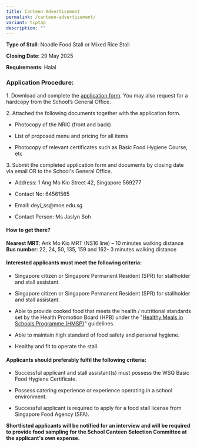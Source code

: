```yaml
---
title: Canteen Advertisement
permalink: /canteen-advertisement/
variant: tiptap
description: ""
---
```

<p><strong>Type of Stall</strong>: Noodle Food Stall or Mixed Rice Stall</p>
<p><strong>Closing Date</strong>: 29 May 2025</p>
<p><strong>Requirements</strong>: Halal</p>
<h3>Application Procedure:</h3>
<p>1. Download and complete the <a href="/files/Useful Links/Cateen Advert/Application_Form.pdf" rel="noopener noreferrer nofollow" target="_blank">application form</a>.
You may also request for a hardcopy from the School’s General Office.</p>
<p>2. Attached the following documents together with the application form.</p>
<ul data-tight="true" class="tight">
<li>
<p>Photocopy of the NRIC (front and back)</p>
</li>
<li>
<p>List of proposed menu and pricing for all items</p>
</li>
<li>
<p>Photocopy of relevant certificates such as Basic Food Hygiene Course,
etc</p>
</li>
</ul>
<p>3. Submit the completed application form and documents by closing date
via email OR to the School's General Office.</p>
<ul data-tight="true" class="tight">
<li>
<p>Address: 1 Ang Mo Kio Street 42, Singapore 569277</p>
</li>
<li>
<p>Contact No: 64561565</p>
</li>
<li>
<p>Email: <a rel="noopener noreferrer nofollow" target="_blank">deyi_ss@moe.edu.sg</a>
</p>
</li>
<li>
<p>Contact Person: Ms Jaslyn Soh</p>
</li>
</ul>
<h4>How to get there?</h4>
<p><strong>Nearest MRT</strong>: Ank Mo Kio MRT (NS16 line) – 10 minutes
walking distance
<br><strong>Bus number</strong>: 22, 24, 50, 135, 159 and 162- 3 minutes walking
distance</p>
<h4>Interested applicants must meet the following criteria:</h4>
<ul data-tight="true" class="tight">
<li>
<p>Singapore citizen or Singapore Permanent Resident (SPR) for stallholder
and stall assistant.</p>
</li>
<li>
<p>Singapore citizen or Singapore Permanent Resident (SPR) for stallholder
and stall assistant.</p>
</li>
<li>
<p>Able to provide cooked food that meets the health / nutritional standards
set by the Health Promotion Board (HPB) under the "<a href="https://www.hpb.gov.sg/schools/school-programmes/healthy-meals-in-schools-programme" rel="noopener nofollow" target="_blank">Healthy Meals in Schools Programme (HMSP)</a>"
guidelines.</p>
</li>
<li>
<p>Able to maintain high standard of food safety and personal hygiene.</p>
</li>
<li>
<p>Healthy and fit to operate the stall.</p>
</li>
</ul>
<h4>Applicants should preferably fulfil the following criteria:</h4>
<ul data-tight="true" class="tight">
<li>
<p>Successful applicant and stall assistant(s) must possess the WSQ Basic
Food Hygiene Certificate.</p>
</li>
<li>
<p>Possess catering experience or experience operating in a school environment.</p>
</li>
<li>
<p>Successful applicant is required to apply for a food stall license from
Singapore Food Agency (SFA).</p>
</li>
</ul>
<p><strong>Shortlisted applicants will be notified for an interview and will be required to provide food sampling for the School Canteen Selection Committee at the applicant's own expense.</strong>
</p>
<p></p>
<p></p>